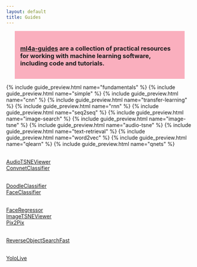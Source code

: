 ```yaml
---
layout: default
title: Guides
---
```


<div style="background-color:#FAAFBE;width:85%;margin-left:auto;margin-right:auto;padding:15px">
	<h3><a href="https://github.com/ml4a/ml4a-guides">ml4a-guides</a> are a collection of practical resources for working with machine learning software, including code and tutorials.
	</h3>
</div>


{% include guide_preview.html name="fundamentals" %}
{% include guide_preview.html name="simple" %}
{% include guide_preview.html name="cnn" %}
{% include guide_preview.html name="transfer-learning" %}
{% include guide_preview.html name="rnn" %}
{% include guide_preview.html name="seq2seq" %}
{% include guide_preview.html name="image-search" %}
{% include guide_preview.html name="image-tsne" %}
{% include guide_preview.html name="audio-tsne" %}
{% include guide_preview.html name="text-retrieval" %}
{% include guide_preview.html name="word2vec" %}
{% include guide_preview.html name="qlearn" %}
{% include guide_preview.html name="qnets" %}


<p>

<br/><a href="/guides/AudioTSNEViewer/">AudioTSNEViewer</a>
<br/><a href="/guides/ConvnetClassifier/">ConvnetClassifier</a>
<!--<br/><a href="/guides/ConvnetOSC/">ConvnetOSC</a>-->
<!--<br/><a href="/guides/ConvnetViewer/">ConvnetViewer</a>-->
<br/><a href="/guides/DoodleClassifier/">DoodleClassifier</a>
<br/><a href="/guides/FaceClassifier/">FaceClassifier</a>
<!--<br/><a href="/guides/FaceDTW/">FaceDTW</a>-->
<br/><a href="/guides/FaceRegressor/">FaceRegressor</a>
<br/><a href="/guides/ImageTSNEViewer/">ImageTSNEViewer</a>
<br/><a href="/guides/Pix2Pix/">Pix2Pix</a>
<!--<br/><a href="/guides/ReverseImageSearchFast/">ReverseImageSearchFast</a>-->
<br/><a href="/guides/ReverseObjectSearchFast/">ReverseObjectSearchFast</a>
<!--<br/><a href="/guides/SimpleRegression/">SimpleRegression</a>-->
<!--<br/><a href="/guides/Wekinator/">Wekinator</a>-->
<br/><a href="/guides/YoloLive/">YoloLive</a>
</p>

